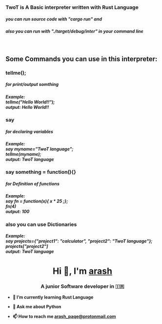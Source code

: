 <h3>TwoT is A Basic interpreter written with Rust Language</h3>

<h5>you can run source code with "cargo run" and</h5>
<h5>also you can run with "./target/debug/inter" in your command line</h5><br>
<h2>Some Commands you can use in this interpreter: </h2>
<h3>tellme();</h3>
<h5>for print/output somthing</h5>
<h5>Example:<br> <b>tellme("Hello World!!");<b><br>output: Hello World!!</h5>

<h3>say</h3>
<h5>for declaring variables</h5>
<h5>Example:<br> <b>say myname="TwoT language";<b><br><b>tellme(myname);<b><br>output: TwoT language</h5>

<h3>say something = function(){}</h3>
<h5>for Definition of functions</h5>
<h5>Example:<br> <b>say fn = function(x){ x * 25 ;};<b><br>fn(4)<br>output: 100</h5>

<h3>also you can use Dictionaries</h3>

<h5>Example:<br> <b>say projects={"project1": "calculator", "project2": "TwoT language"};<b><br><b>projects["project2"]<b><br>output: TwoT language</h5>

<h1 align="center">Hi 👋, I'm <a href="https://github.com/arashPQ" target="blank">
arash</a></h1>
<h3 align="center">A junior Software developer in &#127470&#127479 </h3>


- 🌱 I’m currently learning Rust Language

- 💬 Ask me about **Python**

- 📫 How to reach me **arash_paqe@protonmail.com**
